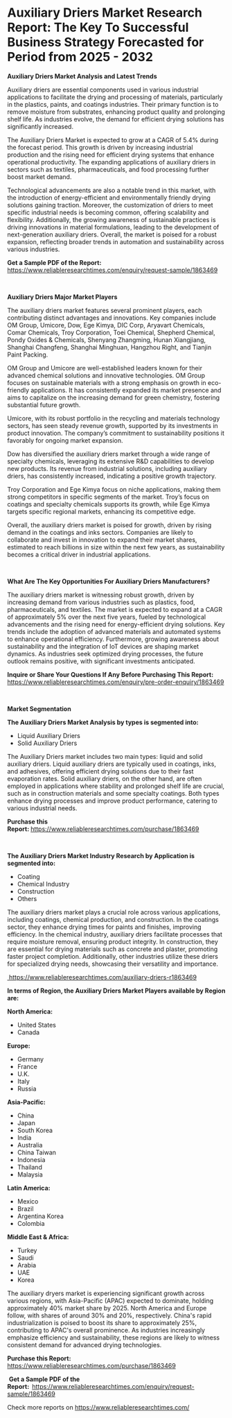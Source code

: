 <p><h1>Auxiliary Driers Market Research Report: The Key To Successful Business Strategy Forecasted for Period from 2025 - 2032</h1></p><p><strong>Auxiliary Driers Market Analysis and Latest Trends</strong></p>
<p><p>Auxiliary driers are essential components used in various industrial applications to facilitate the drying and processing of materials, particularly in the plastics, paints, and coatings industries. Their primary function is to remove moisture from substrates, enhancing product quality and prolonging shelf life. As industries evolve, the demand for efficient drying solutions has significantly increased.</p><p>The Auxiliary Driers Market is expected to grow at a CAGR of 5.4% during the forecast period. This growth is driven by increasing industrial production and the rising need for efficient drying systems that enhance operational productivity. The expanding applications of auxiliary driers in sectors such as textiles, pharmaceuticals, and food processing further boost market demand.</p><p>Technological advancements are also a notable trend in this market, with the introduction of energy-efficient and environmentally friendly drying solutions gaining traction. Moreover, the customization of driers to meet specific industrial needs is becoming common, offering scalability and flexibility. Additionally, the growing awareness of sustainable practices is driving innovations in material formulations, leading to the development of next-generation auxiliary driers. Overall, the market is poised for a robust expansion, reflecting broader trends in automation and sustainability across various industries.</p></p>
<p><strong>Get a Sample PDF of the Report:&nbsp;</strong> <a href="https://www.reliableresearchtimes.com/enquiry/request-sample/1863469?utm_campaign=2237&utm_medium=2&utm_source=Github&utm_content=ia&utm_term=12042025&utm_id=auxiliary-driers">https://www.reliableresearchtimes.com/enquiry/request-sample/1863469</a></p>
<p>&nbsp;</p>
<p><strong>Auxiliary Driers Major Market Players</strong></p>
<p><p>The auxiliary driers market features several prominent players, each contributing distinct advantages and innovations. Key companies include OM Group, Umicore, Dow, Ege Kimya, DIC Corp, Aryavart Chemicals, Comar Chemicals, Troy Corporation, Toei Chemical, Shepherd Chemical, Pondy Oxides & Chemicals, Shenyang Zhangming, Hunan Xiangjiang, Shanghai Changfeng, Shanghai Minghuan, Hangzhou Right, and Tianjin Paint Packing.</p><p>OM Group and Umicore are well-established leaders known for their advanced chemical solutions and innovative technologies. OM Group focuses on sustainable materials with a strong emphasis on growth in eco-friendly applications. It has consistently expanded its market presence and aims to capitalize on the increasing demand for green chemistry, fostering substantial future growth.</p><p>Umicore, with its robust portfolio in the recycling and materials technology sectors, has seen steady revenue growth, supported by its investments in product innovation. The company’s commitment to sustainability positions it favorably for ongoing market expansion.</p><p>Dow has diversified the auxiliary driers market through a wide range of specialty chemicals, leveraging its extensive R&D capabilities to develop new products. Its revenue from industrial solutions, including auxiliary driers, has consistently increased, indicating a positive growth trajectory.</p><p>Troy Corporation and Ege Kimya focus on niche applications, making them strong competitors in specific segments of the market. Troy’s focus on coatings and specialty chemicals supports its growth, while Ege Kimya targets specific regional markets, enhancing its competitive edge.</p><p>Overall, the auxiliary driers market is poised for growth, driven by rising demand in the coatings and inks sectors. Companies are likely to collaborate and invest in innovation to expand their market shares, estimated to reach billions in size within the next few years, as sustainability becomes a critical driver in industrial applications.</p></p>
<p>&nbsp;</p>
<p><strong>What Are The Key Opportunities For Auxiliary Driers Manufacturers?</strong></p>
<p><p>The auxiliary driers market is witnessing robust growth, driven by increasing demand from various industries such as plastics, food, pharmaceuticals, and textiles. The market is expected to expand at a CAGR of approximately 5% over the next five years, fueled by technological advancements and the rising need for energy-efficient drying solutions. Key trends include the adoption of advanced materials and automated systems to enhance operational efficiency. Furthermore, growing awareness about sustainability and the integration of IoT devices are shaping market dynamics. As industries seek optimized drying processes, the future outlook remains positive, with significant investments anticipated.</p></p>
<p><strong>Inquire or Share Your Questions If Any Before Purchasing This Report:</strong> <a href="https://www.reliableresearchtimes.com/enquiry/pre-order-enquiry/1863469?utm_campaign=2237&utm_medium=2&utm_source=Github&utm_content=ia&utm_term=12042025&utm_id=auxiliary-driers">https://www.reliableresearchtimes.com/enquiry/pre-order-enquiry/1863469</a></p>
<p>&nbsp;</p>
<p><strong>Market Segmentation</strong></p>
<p><strong>The Auxiliary Driers Market Analysis by types is segmented into:</strong></p>
<p><ul><li>Liquid Auxiliary Driers</li><li>Solid Auxiliary Driers</li></ul></p>
<p><p>The Auxiliary Driers market includes two main types: liquid and solid auxiliary driers. Liquid auxiliary driers are typically used in coatings, inks, and adhesives, offering efficient drying solutions due to their fast evaporation rates. Solid auxiliary driers, on the other hand, are often employed in applications where stability and prolonged shelf life are crucial, such as in construction materials and some specialty coatings. Both types enhance drying processes and improve product performance, catering to various industrial needs.</p></p>
<p><strong>Purchase this Report:&nbsp;</strong><a href="https://www.reliableresearchtimes.com/purchase/1863469?utm_campaign=2237&utm_medium=2&utm_source=Github&utm_content=ia&utm_term=12042025&utm_id=auxiliary-driers">https://www.reliableresearchtimes.com/purchase/1863469</a></p>
<p>&nbsp;</p>
<p><strong>The Auxiliary Driers Market Industry Research by Application is segmented into:</strong></p>
<p><ul><li>Coating</li><li>Chemical Industry</li><li>Construction</li><li>Others</li></ul></p>
<p><p>The auxiliary driers market plays a crucial role across various applications, including coatings, chemical production, and construction. In the coatings sector, they enhance drying times for paints and finishes, improving efficiency. In the chemical industry, auxiliary driers facilitate processes that require moisture removal, ensuring product integrity. In construction, they are essential for drying materials such as concrete and plaster, promoting faster project completion. Additionally, other industries utilize these driers for specialized drying needs, showcasing their versatility and importance.</p></p>
<p><a href="https://www.reliableresearchtimes.com/auxiliary-driers-r1863469?utm_campaign=2237&utm_medium=2&utm_source=Github&utm_content=ia&utm_term=12042025&utm_id=auxiliary-driers">&nbsp;https://www.reliableresearchtimes.com/auxiliary-driers-r1863469</a></p>
<p><strong>In terms of Region, the Auxiliary Driers Market Players available by Region are:</strong></p>
<p>
    <p> <strong> North America: </strong>
        <ul>
            <li>United States</li>
            <li>Canada</li>
        </ul>
        </p> 
    <p> <strong> Europe: </strong>
        <ul>
            <li>Germany</li>
            <li>France</li>
            <li>U.K.</li>
            <li>Italy</li>
            <li>Russia</li>
        </ul>
        </p> 
    <p> <strong> Asia-Pacific: </strong>
        <ul>
            <li>China</li>
            <li>Japan</li>
            <li>South Korea</li>
            <li>India</li>
            <li>Australia</li>
            <li>China Taiwan</li>
            <li>Indonesia</li>
            <li>Thailand</li>
            <li>Malaysia</li>
        </ul>
        </p> 
    <p> <strong> Latin America: </strong>
        <ul>
            <li>Mexico</li>
            <li>Brazil</li>
            <li>Argentina Korea</li>
            <li>Colombia</li>
        </ul>
        </p> 
    <p> <strong> Middle East & Africa: </strong>
        <ul>
            <li>Turkey</li>
            <li>Saudi</li>
            <li>Arabia</li>
            <li>UAE</li>
            <li>Korea</li>
        </ul>
    </p>
    </p>
<p><p>The auxiliary dryers market is experiencing significant growth across various regions, with Asia-Pacific (APAC) expected to dominate, holding approximately 40% market share by 2025. North America and Europe follow, with shares of around 30% and 20%, respectively. China's rapid industrialization is poised to boost its share to approximately 25%, contributing to APAC's overall prominence. As industries increasingly emphasize efficiency and sustainability, these regions are likely to witness consistent demand for advanced drying technologies.</p></p>
<p><strong>Purchase this Report: </strong><a href="https://www.reliableresearchtimes.com/purchase/1863469?utm_campaign=2237&utm_medium=2&utm_source=Github&utm_content=ia&utm_term=12042025&utm_id=auxiliary-driers">https://www.reliableresearchtimes.com/purchase/1863469</a></p>
<p>&nbsp;<strong>Get a Sample PDF of the Report:&nbsp;&nbsp;</strong><a href="https://www.reliableresearchtimes.com/enquiry/request-sample/1863469?utm_campaign=2237&utm_medium=2&utm_source=Github&utm_content=ia&utm_term=12042025&utm_id=auxiliary-driers">https://www.reliableresearchtimes.com/enquiry/request-sample/1863469</a></p>
<p><strong></strong></p>
<p>Check more reports on <a href="https://www.reliableresearchtimes.com/?utm_campaign=2237&utm_medium=2&utm_source=Github&utm_content=ia&utm_term=12042025&utm_id=auxiliary-driers">https://www.reliableresearchtimes.com/</a></p>
